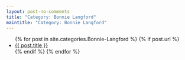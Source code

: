 ```yaml
---
layout: post-no-comments
title: "Category: Bonnie Langford"
maintitle: "Category: Bonnie Langford"
---
```


<ul>
  {% for post in site.categories.Bonnie-Langford %}
    {% if post.url %}
        <li><a href="{{ post.url }}">{{ post.title }}</a></li>
    {% endif %}
  {% endfor %}
</ul>
